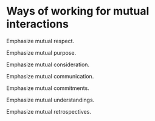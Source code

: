 # Ways of working for mutual interactions

Emphasize mutual respect.

Emphasize mutual purpose.

Emphasize mutual consideration.

Emphasize mutual communication.

Emphasize mutual commitments.

Emphasize mutual understandings.

Emphasize mutual retrospectives.

